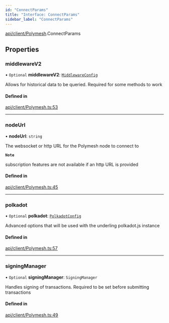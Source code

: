 ```yaml
---
id: "ConnectParams"
title: "Interface: ConnectParams"
sidebar_label: "ConnectParams"
---
```


[api/client/Polymesh](../../../../../modules/API/Client/Polymesh/Polymesh.md).ConnectParams

## Properties

### middlewareV2

• `Optional` **middlewareV2**: [`MiddlewareConfig`](../../Types/MiddlewareConfig/MiddlewareConfig.md)

Allows for historical data to be queried. Required for some methods to work

#### Defined in

[api/client/Polymesh.ts:53](https://github.com/PolymeshAssociation/polymesh-sdk/blob/8a9e72221/src/api/client/Polymesh.ts#L53)

___

### nodeUrl

• **nodeUrl**: `string`

The websocket or http URL for the Polymesh node to connect to

**`Note`**

subscription features are not available if an http URL is provided

#### Defined in

[api/client/Polymesh.ts:45](https://github.com/PolymeshAssociation/polymesh-sdk/blob/8a9e72221/src/api/client/Polymesh.ts#L45)

___

### polkadot

• `Optional` **polkadot**: [`PolkadotConfig`](../../Types/PolkadotConfig/PolkadotConfig.md)

Advanced options that will be used with the underling polkadot.js instance

#### Defined in

[api/client/Polymesh.ts:57](https://github.com/PolymeshAssociation/polymesh-sdk/blob/8a9e72221/src/api/client/Polymesh.ts#L57)

___

### signingManager

• `Optional` **signingManager**: `SigningManager`

Handles signing of transactions. Required to be set before submitting transactions

#### Defined in

[api/client/Polymesh.ts:49](https://github.com/PolymeshAssociation/polymesh-sdk/blob/8a9e72221/src/api/client/Polymesh.ts#L49)
